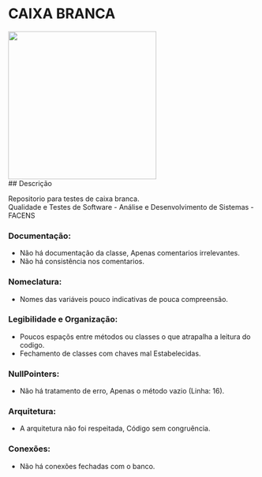 # CAIXA BRANCA
<div>
  <img src="https://github.com/JoseMRezende/White-Box/assets/112033771/5d1bca46-ef09-4f09-a510-e30cdea8a7dc" width="300px" />
</div>
## Descrição

Repositorio para testes de caixa branca.</br>
Qualidade e Testes de Software - Análise e Desenvolvimento de Sistemas - FACENS

### Documentação:</br>
  - Não há documentação da classe, Apenas comentarios irrelevantes.</br>
  - Não há consistência nos comentarios.</br>
### Nomeclatura:</br>
  - Nomes das variáveis pouco indicativas de pouca compreensão.</br>
### Legibilidade e Organização:</br>
  - Poucos espaçõs entre métodos ou classes o que atrapalha a leitura do codigo.</br>
  - Fechamento de classes com chaves mal Estabelecidas.</br>
### NullPointers:</br>
  - Não há tratamento de erro, Apenas o método vazio (Linha: 16).</br>
### Arquitetura:</br>
  - A arquitetura não foi respeitada, Código sem congruência.</br>
### Conexões:</br>
  - Não há conexões fechadas com o banco.</br>
